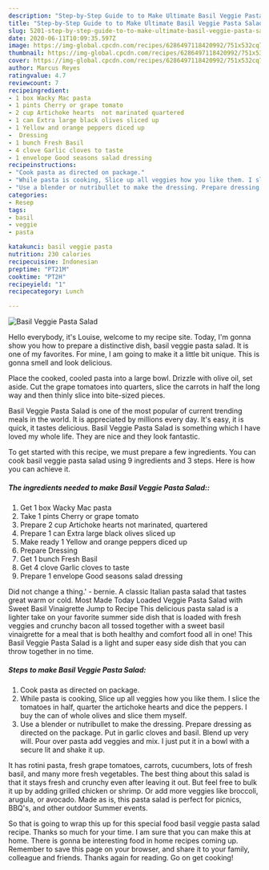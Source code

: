 ```yaml
---
description: "Step-by-Step Guide to to Make Ultimate Basil Veggie Pasta Salad"
title: "Step-by-Step Guide to to Make Ultimate Basil Veggie Pasta Salad"
slug: 5201-step-by-step-guide-to-to-make-ultimate-basil-veggie-pasta-salad
date: 2020-06-11T10:09:35.597Z
image: https://img-global.cpcdn.com/recipes/6286497118420992/751x532cq70/basil-veggie-pasta-salad-recipe-main-photo.jpg
thumbnail: https://img-global.cpcdn.com/recipes/6286497118420992/751x532cq70/basil-veggie-pasta-salad-recipe-main-photo.jpg
cover: https://img-global.cpcdn.com/recipes/6286497118420992/751x532cq70/basil-veggie-pasta-salad-recipe-main-photo.jpg
author: Marcus Reyes
ratingvalue: 4.7
reviewcount: 7
recipeingredient:
- 1 box Wacky Mac pasta
- 1 pints Cherry or grape tomato
- 2 cup Artichoke hearts  not marinated quartered
- 1 can Extra large black olives sliced up
- 1 Yellow and orange peppers diced up
-  Dressing
- 1 bunch Fresh Basil
- 4 clove Garlic cloves to taste
- 1 envelope Good seasons salad dressing
recipeinstructions:
- "Cook pasta as directed on package."
- "While pasta is cooking, Slice up all veggies how you like them. I slice the tomatoes in half, quarter the artichoke hearts and dice the peppers. I buy the can of whole olives and slice them myself."
- "Use a blender or nutribullet to make the dressing. Prepare dressing as directed on the package. Put in garlic cloves and basil. Blend up very will. Pour over pasta add veggies and mix. I just put it in a bowl with a secure lit and shake it up."
categories:
- Resep
tags:
- basil
- veggie
- pasta

katakunci: basil veggie pasta
nutrition: 230 calories
recipecuisine: Indonesian
preptime: "PT21M"
cooktime: "PT2H"
recipeyield: "1"
recipecategory: Lunch

---
```



![Basil Veggie Pasta Salad](https://img-global.cpcdn.com/recipes/6286497118420992/751x532cq70/basil-veggie-pasta-salad-recipe-main-photo.jpg)

Hello everybody, it's Louise, welcome to my recipe site. Today, I'm gonna show you how to prepare a distinctive dish, basil veggie pasta salad. It is one of my favorites. For mine, I am going to make it a little bit unique. This is gonna smell and look delicious.

Place the cooked, cooled pasta into a large bowl. Drizzle with olive oil, set aside. Cut the grape tomatoes into quarters, slice the carrots in half the long way and then thinly slice into bite-sized pieces.

Basil Veggie Pasta Salad is one of the most popular of current trending meals in the world. It is appreciated by millions every day. It's easy, it is quick, it tastes delicious. Basil Veggie Pasta Salad is something which I have loved my whole life. They are nice and they look fantastic.


To get started with this recipe, we must prepare a few ingredients. You can cook basil veggie pasta salad using 9 ingredients and 3 steps. Here is how you can achieve it.

##### The ingredients needed to make Basil Veggie Pasta Salad::

1. Get 1 box Wacky Mac pasta
1. Take 1 pints Cherry or grape tomato
1. Prepare 2 cup Artichoke hearts  not marinated, quartered
1. Prepare 1 can Extra large black olives sliced up
1. Make ready 1 Yellow and orange peppers diced up
1. Prepare  Dressing
1. Get 1 bunch Fresh Basil
1. Get 4 clove Garlic cloves to taste
1. Prepare 1 envelope Good seasons salad dressing


Did not change a thing.&#39; - bernie. A classic Italian pasta salad that tastes great warm or cold. Most Made Today Loaded Veggie Pasta Salad with Sweet Basil Vinaigrette Jump to Recipe This delicious pasta salad is a lighter take on your favorite summer side dish that is loaded with fresh veggies and crunchy bacon all tossed together with a sweet basil vinaigrette for a meal that is both healthy and comfort food all in one! This Basil Veggie Pasta Salad is a light and super easy side dish that you can throw together in no time. 

##### Steps to make Basil Veggie Pasta Salad:

1. Cook pasta as directed on package.
1. While pasta is cooking, Slice up all veggies how you like them. I slice the tomatoes in half, quarter the artichoke hearts and dice the peppers. I buy the can of whole olives and slice them myself.
1. Use a blender or nutribullet to make the dressing. Prepare dressing as directed on the package. Put in garlic cloves and basil. Blend up very will. Pour over pasta add veggies and mix. I just put it in a bowl with a secure lit and shake it up.


It has rotini pasta, fresh grape tomatoes, carrots, cucumbers, lots of fresh basil, and many more fresh vegetables. The best thing about this salad is that it stays fresh and crunchy even after leaving it out. But feel free to bulk it up by adding grilled chicken or shrimp. Or add more veggies like broccoli, arugula, or avocado. Made as is, this pasta salad is perfect for picnics, BBQ&#39;s, and other outdoor Summer events. 

So that is going to wrap this up for this special food basil veggie pasta salad recipe. Thanks so much for your time. I am sure that you can make this at home. There is gonna be interesting food in home recipes coming up. Remember to save this page on your browser, and share it to your family, colleague and friends. Thanks again for reading. Go on get cooking!
